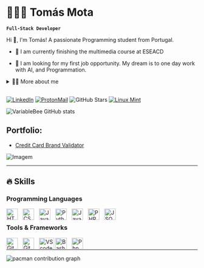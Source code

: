 <!-- Header -->
# 👨🏼‍💻 Tomás Mota
**`Full-Stack Developer`**

<!-- Presentation -->
<p>
  Hi 👋, I'm Tomás! A passionate Programming student from Portugal.

  - 🌱 I am currently finishing the multimedia course at ESEACD

  - 🔭 I am looking for my first job opportunity. My dream is to one day work with AI, and Programmation.
</p>

<!-- Dropdown -->
<details>
  <summary>👨‍💻 More about me</summary>

  - 💬 I am 16 years old, currently living in Portugal. I have fluency in Portuguese/English and have experience with HYML, CSS, JavaSript, Python, Java, PHP and JSON.

  - ⚡ I enjoy reading, whether it's a good book, manga, or comics, as well as watching movies and playing games! I believe that our personal interests contribute to a more refined perception of things and problem-solving. \o/
</details>

<br>

[![LinkedIn](https://img.shields.io/badge/LinkedIn-0077B5?style=for-the-badge&logo=linkedin&logoColor=white)](https://tomasmotadev.lnk.to/linkedin)
[![ProtonMail](https://img.shields.io/badge/ProtonMail-8B89CC?style=for-the-badge&logo=protonmail&logoColor=white)](mailto:tomasmotadev@proton.me)
![GitHub Stars](https://custom-icon-badges.demolab.com/github/stars/tomasmotadev?color=ffffff&style=for-the-badge&labelColor=000000&logo=star")
[![Linux Mint](https://img.shields.io/badge/Linux_Mint-87CF3E?style=for-the-badge&logo=linux-mint&logoColor=white)](https://lnk.to/tomasmotadev)
<!-- [![Instagram](https://img.shields.io/badge/Instagram-E4405F?style=for-the-badge&logo=instagram&logoColor=white)](https://www.instagram.com/tomasmotadev/) 
![Git Hub Followers](https://custom-icon-badges.demolab.com/github/followers/tomasmotadev?color=ffffff&labelColor=000000&style=for-the-badge&logo=github&label=Followers&logoColor=white") 
[![Dev.to](https://img.shields.io/badge/dev.to-0A0A0A?style=for-the-badge&logo=devdotto&logoColor=white)](https://tomasmotadev.lnk.to/devto)
[![CodePen](https://img.shields.io/badge/Codepen-000000?style=for-the-badge&logo=codepen&logoColor=white)](https://tomasmotadev.lnk.to/codepen)-->

<!-- GithubStats -->
![VariableBee GitHub stats](https://github-readme-stats.vercel.app/api?username=tomasmotadev&show_icons=true&theme=dark)

<!-- Portfolio -->
## Portfolio:
- [Credit Card Brand Validator](https://github.com/tomasmotadev/credit-card-brand-validator)

<!-- GIF -->
<p align="left">
  <img align="center" src="https://github.com/VariableBee/VariableBee/assets/77739311/4e9f41af-6b57-49a7-b15a-74322e96b4d7" alt="Imagem">
</p>

---

## 🔥 Skills
<!-- Skills: Programming Languages -->
  <div style="flex-basis: 48%;">
    <h3>Programming Languages</h3><img align="left" alt="HTML" width="30px" style="padding-right:10px;" src="https://cdn.jsdelivr.net/gh/devicons/devicon/icons/html5/html5-plain.svg" />
      <img align="left" alt="CSS" width="30px" style="padding-right:10px;" src="https://cdn.jsdelivr.net/gh/devicons/devicon/icons/css3/css3-plain.svg" />
      <img align="left" alt="JavaScript" width="30px" style="padding-right:10px;" src="https://cdn.jsdelivr.net/gh/devicons/devicon/icons/javascript/javascript-plain.svg" />
      <img align="left" alt="Python" width="30px" style="padding-right:10px;" src="https://cdn.jsdelivr.net/gh/devicons/devicon/icons/python/python-plain.svg" />
      <img align="left" alt="Java" width="30px" style="padding-right:10px;" src="https://cdn.jsdelivr.net/gh/devicons/devicon/icons/java/java-plain.svg" />
      <img align="left" alt="PHP" width="30px" style="padding-right:10px;" src="https://cdn.jsdelivr.net/gh/devicons/devicon/icons/php/php-original.svg" />
      <img align="left" alt="JSON" width="30px" style="padding-right:10px;" src="https://cdn.jsdelivr.net/gh/devicons/devicon/icons/json/json-original.svg" />

<br />
</div>

  <!-- Skills: Tools & Frameworks -->
  <div style="flex-basis: 48%;">
    <h3>Tools & Frameworks</h3>
      <img align="left" alt="Git" width="30px" style="padding-right:10px;" src="https://cdn.jsdelivr.net/gh/devicons/devicon/icons/git/git-original.svg" />
      <img align="left" alt="GitHub" width="30px" style="padding-right:10px;" src="https://cdn.jsdelivr.net/gh/devicons/devicon/icons/github/github-original.svg" />
      <img align="LEFT" alt="VScode" height="30" width="40" src="https://cdn.jsdelivr.net/gh/devicons/devicon/icons/vscode/vscode-original.svg">
      <img align="left" alt="Bash" width="30px" style="padding-right:10px;" src="https://cdn.jsdelivr.net/gh/devicons/devicon/icons/bash/bash-original.svg" />
      <img align="left" alt="PhpMyAdmin" width="30px" style="padding-right:10px;" src="https://www.svgrepo.com/show/473751/phpmyadmin.svg" />
</div>

<br/>

---
<picture>
  <source media="(prefers-color-scheme: dark)" srcset="https://raw.githubusercontent.com/tomasmotadev/tomasmotadev/output/pacman-contribution-graph-dark.svg">
  <source media="(prefers-color-scheme: light)" srcset="https://raw.githubusercontent.com/tomasmotadev/tomasmotadev/output/pacman-contribution-graph.svg">
  <img alt="pacman contribution graph" src="https://raw.githubusercontent.com/tomasmotadev/tomasmotadev/.github/workflows/pacman.yml">
</picture>
